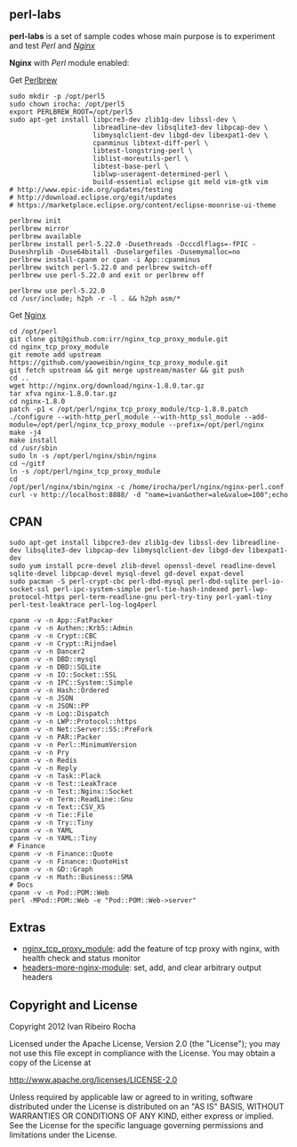 perl-labs
-----------

**perl-labs**  is a set of sample codes whose main purpose is to experiment and test *Perl* and *[Nginx]*

**Nginx** with *Perl* module enabled:

 Get [Perlbrew]
```shell
sudo mkdir -p /opt/perl5
sudo chown irocha: /opt/perl5
export PERLBREW_ROOT=/opt/perl5
sudo apt-get install libpcre3-dev zlib1g-dev libssl-dev \
                     libreadline-dev libsqlite3-dev libpcap-dev \
                     libmysqlclient-dev libgd-dev libexpat1-dev \
                     cpanminus libtext-diff-perl \
                     libtest-longstring-perl \
                     liblist-moreutils-perl \
                     libtest-base-perl \
                     liblwp-useragent-determined-perl \
                     build-essential eclipse git meld vim-gtk vim
# http://www.epic-ide.org/updates/testing
# http://download.eclipse.org/egit/updates
# https://marketplace.eclipse.org/content/eclipse-moonrise-ui-theme
```

```shell
perlbrew init
perlbrew mirror
perlbrew available
perlbrew install perl-5.22.0 -Dusethreads -Dcccdlflags=-fPIC -Duseshrplib -Duse64bitall -Duselargefiles -Dusemymalloc=no
perlbrew install-cpanm or cpan -i App::cpanminus
perlbrew switch perl-5.22.0 and perlbrew switch-off
perlbrew use perl-5.22.0 and exit or perlbrew off
```

```shell
perlbrew use perl-5.22.0
cd /usr/include; h2ph -r -l . && h2ph asm/*
```

 Get [Nginx]
```shell
cd /opt/perl
git clone git@github.com:irr/nginx_tcp_proxy_module.git
cd nginx_tcp_proxy_module
git remote add upstream https://github.com/yaoweibin/nginx_tcp_proxy_module.git
git fetch upstream && git merge upstream/master && git push
cd ..
wget http://nginx.org/download/nginx-1.8.0.tar.gz
tar xfva nginx-1.8.0.tar.gz
cd nginx-1.8.0
patch -p1 < /opt/perl/nginx_tcp_proxy_module/tcp-1.8.0.patch
./configure --with-http_perl_module --with-http_ssl_module --add-module=/opt/perl/nginx_tcp_proxy_module --prefix=/opt/perl/nginx
make -j4
make install
cd /usr/sbin
sudo ln -s /opt/perl/nginx/sbin/nginx
cd ~/gitf
ln -s /opt/perl/nginx_tcp_proxy_module
cd
/opt/perl/nginx/sbin/nginx -c /home/irocha/perl/nginx/nginx-perl.conf
curl -v http://localhost:8888/ -d "name=ivan&other=ale&value=100";echo
```

CPAN
-----------

```shell
sudo apt-get install libpcre3-dev zlib1g-dev libssl-dev libreadline-dev libsqlite3-dev libpcap-dev libmysqlclient-dev libgd-dev libexpat1-dev
sudo yum install pcre-devel zlib-devel openssl-devel readline-devel sqlite-devel libpcap-devel mysql-devel gd-devel expat-devel
sudo pacman -S perl-crypt-cbc perl-dbd-mysql perl-dbd-sqlite perl-io-socket-ssl perl-ipc-system-simple perl-tie-hash-indexed perl-lwp-protocol-https perl-term-readline-gnu perl-try-tiny perl-yaml-tiny perl-test-leaktrace perl-log-log4perl
```
```shell
cpanm -v -n App::FatPacker
cpanm -v -n Authen::Krb5::Admin
cpanm -v -n Crypt::CBC
cpanm -v -n Crypt::Rijndael
cpanm -v -n Dancer2
cpanm -v -n DBD::mysql
cpanm -v -n DBD::SQLite
cpanm -v -n IO::Socket::SSL
cpanm -v -n IPC::System::Simple
cpanm -v -n Hash::Ordered
cpanm -v -n JSON
cpanm -v -n JSON::PP
cpanm -v -n Log::Dispatch
cpanm -v -n LWP::Protocol::https
cpanm -v -n Net::Server::SS::PreFork
cpanm -v -n PAR::Packer
cpanm -v -n Perl::MinimumVersion
cpanm -v -n Pry
cpanm -v -n Redis
cpanm -v -n Reply
cpanm -v -n Task::Plack
cpanm -v -n Test::LeakTrace
cpanm -v -n Test::Nginx::Socket
cpanm -v -n Term::ReadLine::Gnu
cpanm -v -n Text::CSV_XS
cpanm -v -n Tie::File
cpanm -v -n Try::Tiny
cpanm -v -n YAML
cpanm -v -n YAML::Tiny
# Finance
cpanm -v -n Finance::Quote
cpanm -v -n Finance::QuoteHist
cpanm -v -n GD::Graph
cpanm -v -n Math::Business::SMA
# Docs
cpanm -v -n Pod::POM::Web
perl -MPod::POM::Web -e "Pod::POM::Web->server"
```
Extras
-----------

* [nginx_tcp_proxy_module]: add the feature of tcp proxy with nginx, with health check and status monitor
* [headers-more-nginx-module]: set, add, and clear arbitrary output headers

Copyright and License
-----------
Copyright 2012 Ivan Ribeiro Rocha

Licensed under the Apache License, Version 2.0 (the "License");
you may not use this file except in compliance with the License.
You may obtain a copy of the License at

   http://www.apache.org/licenses/LICENSE-2.0

Unless required by applicable law or agreed to in writing, software
distributed under the License is distributed on an "AS IS" BASIS,
WITHOUT WARRANTIES OR CONDITIONS OF ANY KIND, either express or implied.
See the License for the specific language governing permissions and
limitations under the License.

[Nginx]: http://wiki.nginx.org/
[Perlbrew]: http://perlbrew.pl/
[nginx_tcp_proxy_module]: https://github.com/irr/nginx_tcp_proxy_module
[headers-more-nginx-module]: https://github.com/agentzh/headers-more-nginx-module
[Software Collections]: https://www.softwarecollections.org/en/scls/rhscl/perl516/
